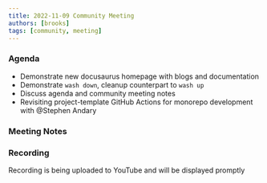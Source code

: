 ```yaml
---
title: 2022-11-09 Community Meeting
authors: [brooks]
tags: [community, meeting]
---
```


<!-- Copy this template, rename to YYYY-MM-DD-community-meeting.md and fill in from there-->

### Agenda

- Demonstrate new docusaurus homepage with blogs and documentation
- Demonstrate `wash down`, cleanup counterpart to `wash up`
- Discuss agenda and community meeting notes
- Revisiting project-template GitHub Actions for monorepo development with @Stephen Andary

<!--truncate-->

### Meeting Notes

### Recording

Recording is being uploaded to YouTube and will be displayed promptly
